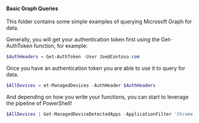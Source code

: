 #### Basic Graph Queries

This folder contains some simple examples of querying Microsoft Graph for data.

Generally, you will get your authentication token first using the Get-AuthToken function, for example:

```powershell
$AuthHeaders = Get-AuthToken -User Joe@Contoso.com
```

Once you have an authentication token you are able to use it to query for data. 

```powershell
$AllDevices = et-ManagedDevices -AuthHeader $AuthHeaders
```

And depending on how you write your functions, you can start to leverage the pipeline of PowerShell!

```powershell
$AllDevices | Get-ManagedDeviceDetectedApps -ApplicationFilter 'Chrome','Edge' -AuthHeader $AuthHeaders
```